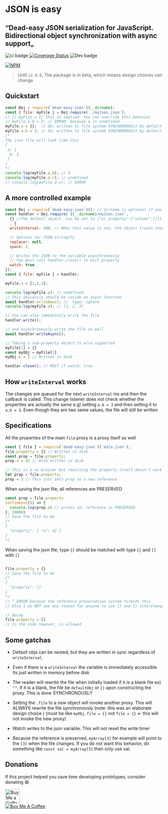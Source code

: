 # JSON is easy

## “Dead-easy JSON serialization for JavaScript. Bidirectional object synchronization with async support„

![ci badge](https://github.com/nopeless/dead-easy-json/actions/workflows/ci.yaml/badge.svg)
[![Coverage Status](https://coveralls.io/repos/github/nopeless/dead-easy-json/badge.svg?branch=main)](https://coveralls.io/github/nopeless/dead-easy-json?branch=main)
![Dev badge](https://img.shields.io/badge/Developing%20stage-BETA-ff69b4)

  

[![NPM](https://nodei.co/npm/dead-easy-json.png?downloads=true&downloadRank=true&stars=true)](https://nodei.co/npm/dead-easy-json/)

> Until `v2.0.0`, The package is in beta, which means design choices can change

## Quickstart
<!--INJECT ./docs/quickstart.js-->
```js
const Dej = require(`dead-easy-json`)(__dirname);
const { file: myFile } = Dej.require(`./myJson.json`);
// // myFile = {} This is implied. You can override this behavior
// myFile.a.b = 3; // ERROR; because a is undefined
myFile.a = {};  // Ok; written to file system SYNCHRONOUSLY by default
myFile.a.b = 3; // Ok; written to file system SYNCHRONOUSLY by default
/*
The json file will look like this
{
 a: {
  b: 3
 }
}
*/
console.log(myFile.a.b); // 3
console.log(myFile.a.c); // undefined
// console.log(myFile.d.e); // ERROR

```
<!--END ./docs/quickstart.js-->

## A more controlled example
<!--INJECT ./docs/detailed.js-->
```js
const Dej = require(`dead-easy-json`)(); // dirname is optional if you use absolute paths when requiring
const handler = Dej.require(`${__dirname}/myJson.json`, 
  {} //The default object. Can be set to {"ur property":{"values":[]}} or [1,{2:3}] for example.
  , {
  writeInterval: 100, // When this value is set, the object tracks changes and writes those changes at once every interval. Don't worry, it doesn't write when there are no changes. Read # writeInterval section for more

  // Options for JSON.stringify
  replacer: null,
  space: 2,

  // Writes the JSON to the variable asynchronously
  // You must call handler.close() to exit properly
  watch: true
});
const { file: myFile } = handler;

myFile.a = [1,2,3];

console.log(myFile.a); // undefined
// This obviously should be inside an async function
await handler.writeAwait; //  type: ignore
console.log(myFile.a); // [1, 2, 3]

// You can also immediately write the file
handler.write();

// and asynchronously write the file as well
await handler.writeAsync();

// Taking a sub-property object is also supported
myFile[1] = {}
const myObj = myFile[1]
myObj.b = 2 // Written in disk

handler.close(); // MUST if watch: true

```
<!--END ./docs/detailed.js-->

## How `writeInterval` works

The changes are queued for the next `writeInterval` ms and then the callback is called.
This change listener does not check whether the properties are actually the same e.g) setting `a.b = 3` and then setting it to `a.b = 3`. Even though they are two same values, the file will still be written

## Specifications

All the properties of the main `file` proxy is a proxy itself as well
```js
const { file } = require(`dead-easy-json`)(`data.json`);
file.property = {} // Written in disk
const prop = file.property;
prop.a = 42 // Also written in disk

// This is a no brainer but rewriting the property itself doesn't work
let prop = file.property;
prop = 3 // This just sets prop to a new reference
```

When saving the json file, all references are PRESERVED
```js
const prop = file.property
setTimeout(() => {
  console.log(prop.a) // prints 42; reference is PRESERVED
}, 10000)
// Save the file to be
/*
{
  "property": { "a": 42 }
}
*/
```

When saving the json file, type `{}` should be matched with type `{}` and `[]` with `[]`
```js

file.property = {}
// Save the file to be
/*
{
  "property": []
}
*/
// ^ ERROR because the reference preservation system forbids this
// Also I do NOT see any reason for anyone to use [] and {} interchangably

// Doing
file.property = [] 
// In the code however, is allowed
```

## Some gatchas

- Default objs can be nested, but they are written in sync regardless of `writeInterval`.

 - Even if there is a `writeInterval` the variable is immediately accessible. Its just written in memory before disk

 - The reader will rewrite the file when initially loaded if it is a blank file ex) `""`. If it is a blank, the file be `defaultObj` or `{}` apon constructing the proxy. This is done SYNCHRONOUSLY

 - Setting the `.file` to a new object will invoke another proxy. This will ALWAYS rewrite the file synchronously (note: this was an elaborate design choice ) (must be like `myObj.file = {}` not `file = {}` <- this will not invoke the new proxy)

 - Watch writes to the json variable. This will not reset the write timer

 - Because the reference is preserved, `myArray[3]` for example will point to the `[3]` when the file changes. If you do not want this behavior, do something like `const val = myArray[3]` then only use val.

## Donations
If this project helped you save time developing prototypes, consider donating 😄

<a href='https://ko-fi.com/nopeless' target='_blank'><img height='35' style='border:0px;height:46px;' src='https://az743702.vo.msecnd.net/cdn/kofi3.png?v=0' alt='Buy Me a Coffee at ko-fi.com' />  
<a href="https://www.buymeacoffee.com/nopeless"><img src="https://www.buymeacoffee.com/assets/img/custom_images/orange_img.png" alt="Buy Me A Coffee" style="height: auto !important;width: auto !important;" ></a>
